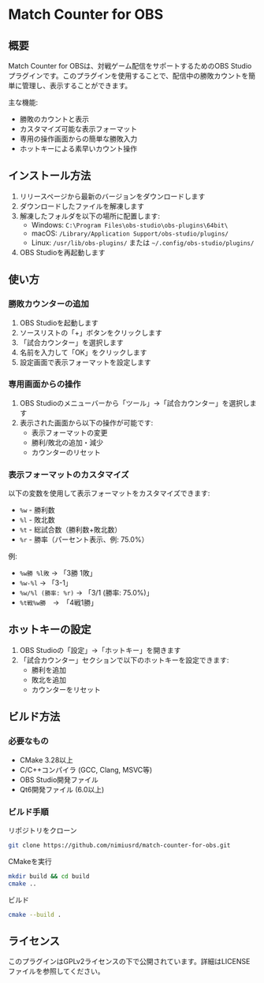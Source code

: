 # Match Counter for OBS

## 概要

Match Counter for OBSは、対戦ゲーム配信をサポートするためのOBS Studioプラグインです。このプラグインを使用することで、配信中の勝敗カウントを簡単に管理し、表示することができます。

主な機能:

* 勝敗のカウントと表示
* カスタマイズ可能な表示フォーマット
* 専用の操作画面からの簡単な勝敗入力
* ホットキーによる素早いカウント操作

## インストール方法

1. リリースページから最新のバージョンをダウンロードします
2. ダウンロードしたファイルを解凍します
3. 解凍したフォルダを以下の場所に配置します:
   * Windows: `C:\Program Files\obs-studio\obs-plugins\64bit\`
   * macOS: `/Library/Application Support/obs-studio/plugins/`
   * Linux: `/usr/lib/obs-plugins/` または `~/.config/obs-studio/plugins/`
4. OBS Studioを再起動します

## 使い方

### 勝敗カウンターの追加

1. OBS Studioを起動します
2. ソースリストの「+」ボタンをクリックします
3. 「試合カウンター」を選択します
4. 名前を入力して「OK」をクリックします
5. 設定画面で表示フォーマットを設定します

### 専用画面からの操作

1. OBS Studioのメニューバーから「ツール」→「試合カウンター」を選択します
2. 表示された画面から以下の操作が可能です:
   * 表示フォーマットの変更
   * 勝利/敗北の追加・減少
   * カウンターのリセット

### 表示フォーマットのカスタマイズ

以下の変数を使用して表示フォーマットをカスタマイズできます:
* `%w` - 勝利数
* `%l` - 敗北数
* `%t` - 総試合数（勝利数+敗北数）
* `%r` - 勝率（パーセント表示、例: 75.0%）

例:
* `%w勝 %l敗` → 「3勝 1敗」
* `%w-%l` → 「3-1」
* `%w/%l (勝率: %r)` → 「3/1 (勝率: 75.0%)」
* `%t戦%w勝`　→　「4戦1勝」

## ホットキーの設定

1. OBS Studioの「設定」→「ホットキー」を開きます
2. 「試合カウンター」セクションで以下のホットキーを設定できます:
   * 勝利を追加
   * 敗北を追加
   * カウンターをリセット

## ビルド方法

### 必要なもの

* CMake 3.28以上
* C/C++コンパイラ (GCC, Clang, MSVC等)
* OBS Studio開発ファイル
* Qt6開発ファイル (6.0以上)

### ビルド手順

リポジトリをクローン
```bash
git clone https://github.com/nimiusrd/match-counter-for-obs.git
```
CMakeを実行
```bash
mkdir build && cd build
cmake ..
```
ビルド
```bash
cmake --build .
```

## ライセンス

このプラグインはGPLv2ライセンスの下で公開されています。詳細はLICENSEファイルを参照してください。
